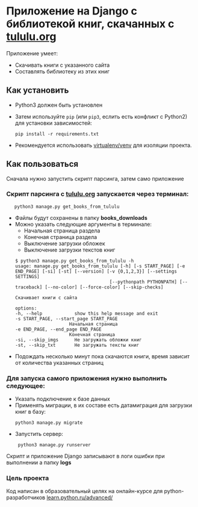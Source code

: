# Приложение на Django c библиотекой книг, скачанных с  [tululu.org](https://tululu.org/)

Приложение умеет: 
- Скачивать книги с указанного сайта
- Составлять библиотеку из этих книг

## Как установить

- Python3 должен быть установлен
- Затем используйте `pip` (или `pip3`, еслить есть конфликт с Python2) для установки зависимостей: 
    ```
    pip install -r requirements.txt
    ```

- Рекомендуется использовать [virtualenv/venv](https://docs.python.org/3/library/venv.html) для изоляции проекта.


## Как пользоваться
Сначала нужно запустить скрипт парсинга, затем само приложение

### Cкрипт парсинга c [tululu.org](https://tululu.org/) запускается через терминал:

```
   python3 manage.py get_books_from_tululu
```
- Файлы будут сохранены в папку **books_downloads**
- Можно указать следующие аргументы в терминале:
    - Начальная страница раздела
    - Конечная страница раздела
    - Выключение загрузки обложек
    - Выключение загрузки текстов книг
    ```
    $ python3 manage.py get_books_from_tululu -h
    usage: manage.py get_books_from_tululu [-h] [-s START_PAGE] [-e END_PAGE] [-si] [-st] [--version] [-v {0,1,2,3}] [--settings SETTINGS]
                                       [--pythonpath PYTHONPATH] [--traceback] [--no-color] [--force-color] [--skip-checks]

    Скачивает книги с сайта

    options:
    -h, --help            show this help message and exit
    -s START_PAGE, --start_page START_PAGE
                        Начальная страница
    -e END_PAGE, --end_page END_PAGE
                        Конечная страница
    -si, --skip_imgs      Не загружать обложки книг
    -st, --skip_txt       Не загружать тексты книг
    ```
- Подождать несколько минут пока скачаются книги, время зависит от количества указанных страниц

### Для запуска самого приложения нужно выполнить следующее:
- Указать подключение к базе данных
- Применять миграции, в их составе есть датамиграция для загрузки книг в базу:
    ```
    python3 manage.py migrate
    ``` 
- Запустить сервер:
    ```
     python3 manage.py runserver
    ```
Скрипт и приложение Django записывают в логи ошибки при выполнении а папку **logs**
 

### Цель проекта

Код написан в образовательный целях на онлайн-курсе для python-разработчиков [learn.python.ru/advanced/](https://learn.python.ru/advanced/)

